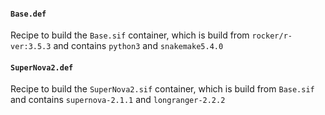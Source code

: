 
#### `Base.def`
Recipe to build the `Base.sif` container, which is build from `rocker/r-ver:3.5.3` and contains `python3` and `snakemake5.4.0`

#### `SuperNova2.def`
Recipe to build the `SuperNova2.sif` container, which is build from `Base.sif` and contains `supernova-2.1.1` and `longranger-2.2.2`

